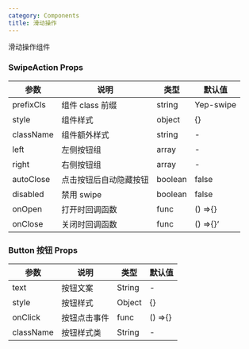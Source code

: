 ```yaml
---
category: Components
title: 滑动操作
---
```


滑动操作组件

<DEMO>

### SwipeAction Props

| 参数      | 说明                   | 类型    | 默认值           |
| --------- | ---------------------- | ------- | ---------------- |
| prefixCls | 组件 class 前缀        | string  | Yep-swipe |
| style     | 组件样式               | object  | {}               |
| className | 组件额外样式           | string  | -                |
| left      | 左侧按钮组             | array   | -                |
| right     | 右侧按钮组             | array   | -                |
| autoClose | 点击按钮后自动隐藏按钮 | boolean | false            |
| disabled  | 禁用 swipe             | boolean | false            |
| onOpen    | 打开时回调函数         | func    | () =>{}          |
| onClose   | 关闭时回调函数         | func    | () =>{}‘         |

### Button 按钮 Props

| 参数      | 说明         | 类型   | 默认值  |
| --------- | ------------ | ------ | ------- |
| text      | 按钮文案     | String | -       |
| style     | 按钮样式     | Object | {}      |
| onClick   | 按钮点击事件 | func   | () =>{} |
| className | 按钮样式类   | String | -       |
